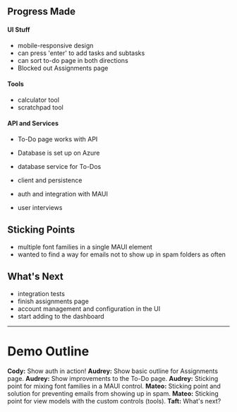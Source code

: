 ## Progress Made
#### UI Stuff
- mobile-responsive design
- can press 'enter' to add tasks and subtasks
- can sort to-do page in both directions
- Blocked out Assignments page

#### Tools
- calculator tool
- scratchpad tool

#### API and Services
- To-Do page works with API
- Database is set up on Azure
- database service for To-Dos
- client and persistence
- auth and integration with MAUI

- user interviews

## Sticking Points
- multiple font families in a single MAUI element
- wanted to find a way for emails not to show up in spam folders as often 

## What's Next
- integration tests
- finish assignments page
- account management and configuration in the UI
- start adding to the dashboard



---
# Demo Outline
**Cody:** Show auth in action!
**Audrey:** Show basic outline for Assignments page.
**Audrey:** Show improvements to the To-Do page.
**Audrey:** Sticking point for mixing font families in a MAUI control.
**Mateo:** Sticking point and solution for preventing emails from showing up in spam.
**Mateo:** Sticking point for view models with the custom controls (tools).
**Taft:** What's next?
